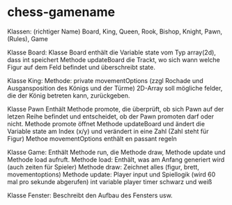 # chess-gamename
Klassen: (richtiger Name)
Board, King, Queen, Rook, Bishop, Knight, Pawn, (Rules), Game

Klasse Board:
Klasse Board enthält die Variable state vom Typ array(2d), dass int speichert
Methode updateBoard die Trackt, wo sich wann welche Figur auf dem Feld befindet und überschreibt state.

Klasse King: 
Methode: private movementOptions (zzgl Rochade und Ausgansposition des Königs und der Türme)
2D-Array soll mögliche felder, die der König betreten kann, zurückgeben.

Klasse Pawn
Enthält Methode promote, die überprüft, ob sich Pawn auf der letzen Reihe befindet und entscheidet, ob der Pawn promoten darf oder nicht.
Methode promote öffnet Methode updateBoard und ändert die Variable state am Index (x/y) und verändert in eine Zahl (Zahl steht für Figur)
Methoe movementOptions enthält en passant regeln

Klasse Game:
Enthält Methode run, die Methode draw, Methode update und Methode load aufruft.
Methode load: Enthält, was am Anfang generiert wird (auch zeiten für Spieler)
Methode draw: Zeichnet alles (figur, brett, movementoptions)
Methode update: Player input und Spiellogik (wird 60 mal pro sekunde abgerufen)
int variable player
timer schwarz und weiß

Klasse Fenster:
Beschreibt den Aufbau des Fensters usw.
